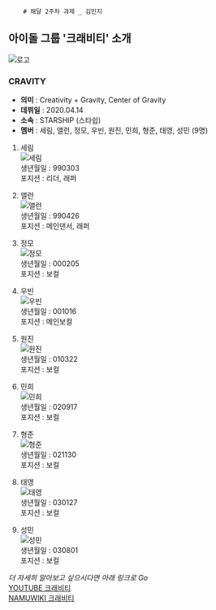         # 해달 2주차 과제 _ 김민지
## 아이돌 그룹 '크래비티' 소개
![로고](https://ww.namu.la/s/4fac41a4ea7e7956eab6c1dd5d16b3aab88134fca6046ec53044361cce2576f8e813be464f8078228cf4fef57e08958314ed95060d3300053010900759ed85ce9e73b3ae3a57bf0c8fbc887b420cd6bf0dfa4e5bc43aeeaa7321353963a66aa8)  
### CRAVITY
+ __의미__ : Creativity + Gravity, Center of Gravity  
+ __데뷔일__ : 2020.04.14  
+ __소속__ : STARSHIP (스타쉽)  
+ __멤버__ : 세림, 앨런, 정모, 우빈, 원진, 민희, 형준, 태영, 성민 (9명)  
1. 세림  
![세림](https://ww.namu.la/s/88bf9a276721071b16b9eab5b6bbb7773789fd2dc7d58c5d1053ac5a7062c990b00b5c4b235647ec5ac5e3de940eb312815979c9cf4be10afe888cd2f530d1edbf697e29d3b7df57c30a07f09762f4dfcdd7a27a8681f243cdfc97db63dbbbc5f0862f3142b52fdb2009a21bd52878be)  
생년월일 : 990303  
포지션 : 리더, 래퍼  

2. 앨런  
![앨런](https://ww.namu.la/s/a8cc1c63d66beccddb6969d38157b55ea298fc1810cf5bb189f5b897936bbc02fe71cb21bc8ad65297df426b0c8c04eb89385af267202c029263e2c839a11ab6510792cdd176620a930df5438fcfe663240634f3c2b8ef00cf757293958a32ba143d29ac7365a0039f9532ca648689e7)  
생년월일 : 990426  
포지션 : 메인댄서, 래퍼

3. 정모  
![정모](https://w.namu.la/s/0171444f8dd14621a0319c295785f570302e14dd5eeef8103e67cdd5f18a937ce7f50be9b1847e51e8012068728f6f0de1203a72ec6371a9a53c96a5cf0161db99570b62fcbd3432491343d0dd552e652510fec3141b2702115af189465067573a7bb464ae3078a883930823585ff8fe)  
생년월일 : 000205  
포지션 : 보컬

4. 우빈  
![우빈](https://ww.namu.la/s/3b0c8b8f22a13a25daf9efeb36d681ed3969721fe206d55909dcf0118fbcc4e325d31790876df3677fbbaba6187d62fc54f306f6e5c821199a1d3785205fad60f62a6635ee1d4b82399dea739afc502f1fa5e06f0445de7f4e8e20f0fe170a54d59373f6f0c00271b6aea21c48eecc27)  
생년월일 : 001016  
포지션 : 메인보컬

5. 원진  
![원진](https://ww.namu.la/s/568b726e1105b16f59ea425883f8bd9d02b9e59389fbd25c775cb75491a1f8b0f635dc635072f4d758a65edfeaee7d2a2e8c9b44b6efc1ff7879d72001be8c6c96465cf459eb32a75b00a36c486c242895af509e3277827cb1e47324e94e63d9194684824cd0712af642997e69033f1c)  
생년월일 : 010322  
포지션 : 보컬

6. 민희  
![민희](https://ww.namu.la/s/0db9f5dd1837a2e9a4e900ab09581c97791b32a5ec4fd3d550c2125eac9d0ab69b97761342fd258727d6927774392df4deb30a4e0c5d4879a9db0862bc41be28db79825267f720851b2048fe44842d4de387d65892b722e031f666c13d60e55b0b5ac556c9ca61e0fc717d9e38f6894a)  
생년월일 : 020917  
포지션 : 보컬

7. 형준  
![형준](https://ww.namu.la/s/9148ee190e4c5ebff5481b8569935571c85111400a3b9812a543695adfa9f39e147be1721e542bfa28ccdba7343b45d9e6a41c2f8c8270b1aa638f52d0da709dc1b549120c93aa50c215c60911300af424b60c58b97f88fd92fcdea03d9ef5c29f9effb46825296317ad9d8b96e453a3)  
생년월일 : 021130  
포지션 : 보컬

8. 태영  
![태영](https://ww.namu.la/s/84e3e795012b87ad8c84a5d5046583b7f466133c9b18904891281968adfe035ebd4d16b85581395bc28430f46c1af2820e1fbc85955ef1e080d3d1aa2dc57c9779a05753fcec037060ab5cf222c19422297756d806eb2338148c006674e43491c6770e0103e07adcd3bdee7c5a0908e3)  
생년월일 : 030127  
포지션 : 보컬

9. 성민  
![성민](https://w.namu.la/s/cbf3854f92896c7c3ac1c764a0900baef9426686e51cbbfe996adae8f4988f866322dac34d6fff40fbb0ff59d8f1785ab54eebcc675f4ba571037fa19eb2633833fb16bb453f55642474337b9cc551e805c01907cf2403660938c0a53d42ac1bfc13e9683d84180cbbd9f7b7feff8c81)  
생년월일 : 030801  
포지션 : 보컬

_더 자세히 알아보고 싶으시다면 아래 링크로 Go_  
[YOUTUBE 크래비티](https://www.youtube.com/channel/UCRm-0JVuUFh5HV7NGG7qXlQ)  
[NAMUWIKI 크래비티](https://namu.wiki/w/CRAVITY)
